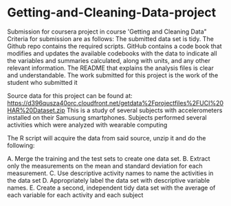 # Getting-and-Cleaning-Data-project
Submission for coursera project in course 'Getting and Cleaning Data"
Criteria for submission are as follows: 
The submitted data set is tidy. 
The Github repo contains the required scripts.
GitHub contains a code book that modifies and updates the available codebooks with the data to indicate all the variables and summaries calculated, along with units, and any other relevant information.
The README that explains the analysis files is clear and understandable.
The work submitted for this project is the work of the student who submitted it

Source data for this project can be found at: https://d396qusza40orc.cloudfront.net/getdata%2Fprojectfiles%2FUCI%20HAR%20Dataset.zip  This is a study of several subjects
with accelerometers installed on their Samusung smartphones. Subjects performed several activities which were analyzed with wearable computing

The R script will acquire the data from said source, unzip it and do the following: 

A. Merge the training and the test sets to create one data set.
B. Extract only the measurements on the mean and standard deviation for each measurement. 
C. Use descriptive activity names to name the activities in the data set
D. Appropriately label the data set with descriptive variable names. 
E. Create a second, independent tidy data set with the average of each variable for each activity and each subject
